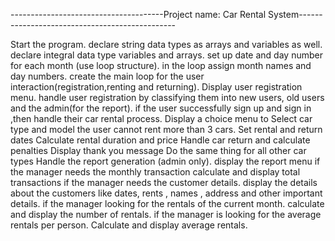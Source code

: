 --------------------------------------Project name: Car Rental System-----------------------------------------------





Start the program.
declare string data types as arrays and  variables as well.
declare integral data type variables and arrays.
set up date and day number for each month (use loop structure).
in the loop assign month names and day numbers.
create the main loop for the user interaction(registration,renting and returning).
Display user registration menu.
handle user registration by classifying them into new users, old users and the admin(for the report).
if the user successfully sign up and sign in ,then handle their car rental process.
Display a choice menu to Select car type and model
the user cannot rent more than 3 cars.
Set rental and return dates
Calculate rental duration and price
Handle car return and calculate penalties
Display thank you message
Do the same thing for all other car types
Handle the report generation (admin only).
display the report menu
if the manager needs the monthly transaction
calculate and display total transactions
if the manager needs the customer details.
display the details about the customers like dates, rents , names , address and other important details.
if the manager looking for the rentals of the current month.
calculate and display the number of rentals.
if the manager is looking for the average rentals per person.
Calculate and display average rentals.